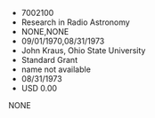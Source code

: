 * 7002100
* Research in Radio Astronomy
* NONE,NONE
* 09/01/1970,08/31/1973
* John Kraus, Ohio State University
* Standard Grant
* name not available
* 08/31/1973
* USD 0.00

NONE